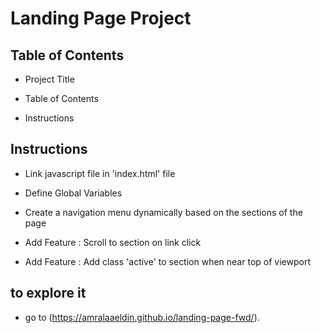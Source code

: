 # Landing Page Project

## Table of Contents

- Project Title

- Table of Contents

- Instructions

## Instructions

- Link javascript file in 'index.html' file

- Define Global Variables

- Create a navigation menu dynamically based on the sections of the page

- Add Feature : Scroll to section on link click

- Add Feature : Add class 'active' to section when near top of viewport



## to explore it 
- go to (https://amralaaeldin.github.io/landing-page-fwd/).
